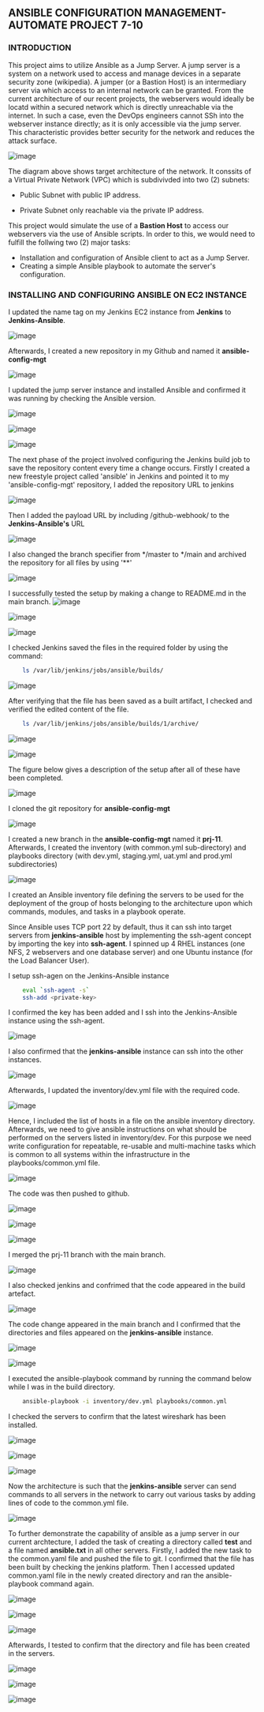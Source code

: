 ## ANSIBLE CONFIGURATION MANAGEMENT- AUTOMATE PROJECT 7-10

### INTRODUCTION
This project aims to utilize Ansible as a Jump Server. A jump server is a system on a network used to access and manage devices in a separate security zone (wikipedia). A jumper (or a Bastion Host) is an intermediary server via which access to an internal network can be granted. From the current architecture of our recent projects, the webservers would ideally be locatd within a secured network which is directly unreachable via the internet. In such a case, even the DevOps engineers cannot SSh into the webserver instance directly; as it is only accessible via the jump server. This characteristic provides better security for the network and reduces the attack surface.


![image](images/img1.png)

The diagram above shows target architecture of the network. It conssits of a Virtual Private Network (VPC) which is subdivivded into two (2) subnets:
* Public Subnet with public IP address.

* Private Subnet only reachable via the private IP address.

This project would simulate the use of a **Bastion Host** to access our webservers via the use of Ansible scripts. In order to this, we would need to fulfill the follwing two (2) major tasks:
* Installation and configuration of Ansible client to act as a Jump Server.
* Creating a simple Ansible playbook to automate the server's configuration.

### INSTALLING AND CONFIGURING ANSIBLE  ON EC2 INSTANCE
I updated the name tag on my Jenkins EC2 instance from **Jenkins** to **Jenkins-Ansible**.

![image](images/img2.png)

Afterwards, I created a new repository in my Github and named it **ansible-config-mgt** 

![image](images/img3.png)

I updated the jump server instance and installed Ansible and confirmed it was running by checking the Ansible version.

![image](images/img4.png)

![image](images/img5.png)

![image](images/img6.png)

The next phase of the project involved configuring the Jenkins build job to save the repository content every time a change occurs. Firstly I created a new freestyle project called 'ansible' in Jenkins and pointed it to my 'ansible-config-mgt' repository, I added the repository URL to jenkins 

![image](images/img7.png)

Then I added the payload URL by including /github-webhook/ to the **Jenkins-Ansible's** URL

![image](images/img8.png)

I also changed the branch specifier from */master to */main and archived the repository for all files by using '**' 

![image](images/img9.png)

I successfully tested the setup by making a change to README.md in the main branch.
![image](images/img10.png)

![image](images/img11.png)

![image](images/img12.png)

I checked Jenkins saved the files in the required folder by using the command:
```bash
    ls /var/lib/jenkins/jobs/ansible/builds/
```

![image](images/img13.png)

After verifying that the file has been saved as a built artifact, I checked and verified the edited content of the file.

```bash
    ls /var/lib/jenkins/jobs/ansible/builds/1/archive/
```

![image](images/img14.png)

![image](images/img15.png)

The figure below gives a description of the setup after all of these have been completed.

![image](images/img16.png)

I cloned the git repository for **ansible-config-mgt** 

![image](images/img17.png)


I created a new branch in the **ansible-config-mgt** named it **prj-11**. Afterwards, I created the  inventory (with common.yml sub-directory) and playbooks directory (with dev.yml, staging.yml, uat.yml and prod.yml subdirectories)   

![image](images/img18.png)

I created an Ansible inventory file defining the servers to be used for the deployment of the group of hosts belonging to the architecture upon which commands, modules, and tasks in a playbook operate. 
 
Since Ansible uses TCP port 22 by default, thus it can ssh into target servers from **jenkins-ansible** host by implementing the ssh-agent concept by importing the key into **ssh-agent**.
I spinned up 4 RHEL instances (one NFS, 2 webservers and one database server) and one Ubuntu instance (for the Load Balancer User). 

I setup ssh-agen on the Jenkins-Ansible instance 

```bash
    eval `ssh-agent -s`
    ssh-add <private-key>
```
I confirmed the key has been added and I ssh into the Jenkins-Ansible instance using the ssh-agent.
  
![image](images/img19.png)

I also confirmed that the **jenkins-ansible** instance can ssh into the other instances.

![image](images/img34.png)


Afterwards, I updated the inventory/dev.yml file with the required code.

![image](images/img21.png)

Hence, I included the list of hosts in a file on the ansible inventory directory. Afterwards, we need to give ansible instructions on what should be performed on the servers listed in inventory/dev.
For this purpose we need write configuration for repeatable, re-usable and multi-machine tasks which is common to all systems within the infrastructure in the playbooks/common.yml file. 

![image](images/img22.png)

The code was then pushed to github.

![image](images/img23.png)

![image](images/img24.png)

![image](images/img25.png)

I merged the prj-11 branch with the main branch.

![image](images/img28.png)

I also checked jenkins and confrimed that the code appeared in the build artefact.

![image](images/img27.png)

The code change appeared in the main branch and I confirmed that the directories and files appeared on the **jenkins-ansible** instance.

![image](images/img30.png)

![image](images/img29.png)

I executed the ansible-playbook command by running the command below while I was in the build directory.
```bash
    ansible-playbook -i inventory/dev.yml playbooks/common.yml
```

I checked the servers to confirm that the latest wireshark has been  installed.

![image](images/img35.png)

![image](images/img36.png)

![image](images/img37.png)

Now the architecture is such that the **jenkins-ansible** server can send commands to all servers in the network to carry out various tasks by adding lines of code to the common.yml file.

![image](images/img38.png)

To further demonstrate the capability of ansible as a jump server in our current archtecture, I added the task of creating a directory called **test** and a file named **ansible.txt** in all other servers. 
Firstly, I added the new task to the common.yaml file and pushed the file to git. I confirmed that the file has been built by checking the jenkins platform. Then I accessed updated common.yaml file in the newly created directory and ran the ansible-playbook command again.

![image](images/img39.png)

![image](images/img41.png)

![image](images/img40.png)

Afterwards, I tested to confirm that the directory and file has been created in the servers.

![image](images/img42.png)

![image](images/img43.png)

![image](images/img44.png)






































  
  
  
  
   





